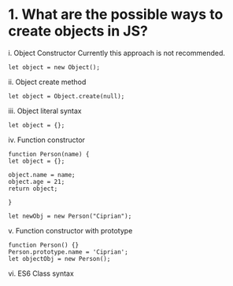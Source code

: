 # 1. What are the possible ways to create objects in JS?

i. Object Constructor
Currently this approach is not recommended.

    let object = new Object();

ii. Object create method

    let object = Object.create(null);

iii. Object literal syntax

    let object = {};

iv. Function constructor

    function Person(name) {
    let object = {};

    object.name = name;
    object.age = 21;
    return object;

    }

    let newObj = new Person("Ciprian");

v. Function constructor with prototype

    function Person() {}
    Person.prototype.name = 'Ciprian';
    let objectObj = new Person();

vi. ES6 Class syntax
